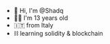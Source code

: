  - 👋 Hi, I'm @Shadq
 - 👨‍💻 I'm 13 years old
 - 🇮🇹 from Italy 
 - ⛓ learning solidity & blockchain 
<!---
Shadq/Shadq is a ✨ special ✨ repository because its `README.md` (this file) appears on your GitHub profile.
You can click the Preview link to take a look at your changes.
--->
